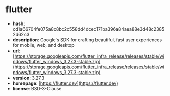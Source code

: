 # flutter

- **hash**: cd1a66704fe075a8c8bc2c558dd4dcec171ba396a84aea88e3d48c23852d62c3
- **description**: Google's SDK for crafting beautiful, fast user experiences for mobile, web, and desktop
- **url**: [https://storage.googleapis.com/flutter_infra_release/releases/stable/windows/flutter_windows_3.27.3-stable.zip](https://storage.googleapis.com/flutter_infra_release/releases/stable/windows/flutter_windows_3.27.3-stable.zip)
- **version**: 3.27.3
- **homepage**: [https://flutter.dev](https://flutter.dev)
- **license**: BSD-3-Clause

